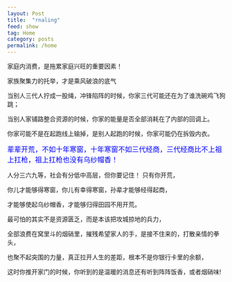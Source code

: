 ```yaml
---
layout: Post
title:  "rnaling"
feed: show
tag: Home
category: posts
permalink: /home
---
```


<p class="vertical-gradient-text">家庭内消费，是拖累家庭兴旺的重要因素！</p>

家族聚集力的托举，才是乘风破浪的底气</p>


当别人三代人拧成一股绳，冲锋陷阵的时候，你家三代可能还在为了谁洗碗鸡飞狗跳；

当别人家铺路整合资源的时候，你家的能量是否全部消耗在了内部的回调上。

你家可能不是在起跑线上输掉，是别人起跑的时候，你家可能仍在拆毁内衣。

<span style="color: #0000ff; font-size: 16px">辈辈开荒，不如十年寒窗，十年寒窗不如三代经商，三代经商比不上祖上扛枪，祖上扛枪也没有乌纱帽香！</span>

人分三六九等，社会有分低中高层，但你要记住！ 只有你开荒，

你儿才能够得寒窗，你儿有幸得寒窗，孙辈才能够经得起商，

才能够使起乌纱帽香，才能够归得田园不用开荒。

最可怕的其实不是资源匮乏，而是本该把攻城掠地的兵力，

全部浪费在窝里斗的烟硝里，摧残希望家人的手，是接不住来的，打散亲情的拳头，

也聚不起突围的力量，真正拉开人生的差距，根本不是你银行卡里的余额，

这时你推开家门的时候，你听到的是温暖的消息还有听到阵阵饭香，或者烟硝味!

